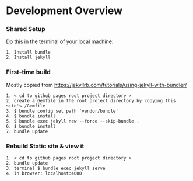 # Development Overview
### Shared Setup
Do this in the terminal of your local machine:

    1. Install bundle
    2. Install jekyll

### First-time build
Mostly copied from https://jekyllrb.com/tutorials/using-jekyll-with-bundler/

    1. < cd to github pages root project directory >
    2. create a Gemfile in the root project directory by copying this site's /Gemfile
    3. $ bundle config set path 'vendor/bundle'
    4. $ bundle install
    5. $ bundle exec jekyll new --force --skip-bundle .
    6. $ bundle install
    7. bundle update

### Rebuild Static site & view it
    1. < cd to github pages root project directory >
    2. bundle update
    3. terminal $ bundle exec jekyll serve
    4. in browser: localhost:4000

